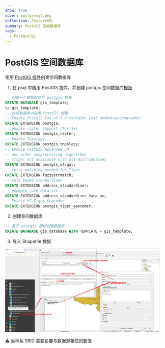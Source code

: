 ```yaml
---
show: true
cover: postgresql.png
collection: PostgreSQL
summary: PostGIS 空间数据库
tags:
  - PostgreSQL
---
```


# PostGIS 空间数据库

使用 [PostGIS 插件](https://blog.csdn.net/antma/article/details/83580859)创建空间数据库

1. 在 psql 中启用 PostGIS 插件，并创建 postgis 空间数据库[模板](https://postgis.net/install/)

```sql
-- 创建一个数据库作为 postgis 模板
CREATE DATABASE gis_template;
\c gis_template;
-- 在该数据库中启用 PostGIS 创建
-- Enable PostGIS (as of 3.0 contains just geometry/geography)
CREATE EXTENSION postgis;
-- enable raster support (for 3+)
CREATE EXTENSION postgis_raster;
-- Enable Topology
CREATE EXTENSION postgis_topology;
-- Enable PostGIS Advanced 3D
-- and other geoprocessing algorithms
-- sfcgal not available with all distributions
CREATE EXTENSION postgis_sfcgal;
-- fuzzy matching needed for Tiger
CREATE EXTENSION fuzzystrmatch;
-- rule based standardizer
CREATE EXTENSION address_standardizer;
-- example rule data set
CREATE EXTENSION address_standardizer_data_us;
-- Enable US Tiger Geocoder
CREATE EXTENSION postgis_tiger_geocoder;
```

2. 创建空间数据库

```sql
-- 基于 postgis 模板创建数据库
CREATE DATABASE gis_database WITH TEMPLATE = gis_template;
```

3. 导入 Shapefile 数据

![导入 Shapefile 数据](./images/20200716170437198_32250.png)

:warning: 坐标系 SRID 需要设置与数据源相应的数值

